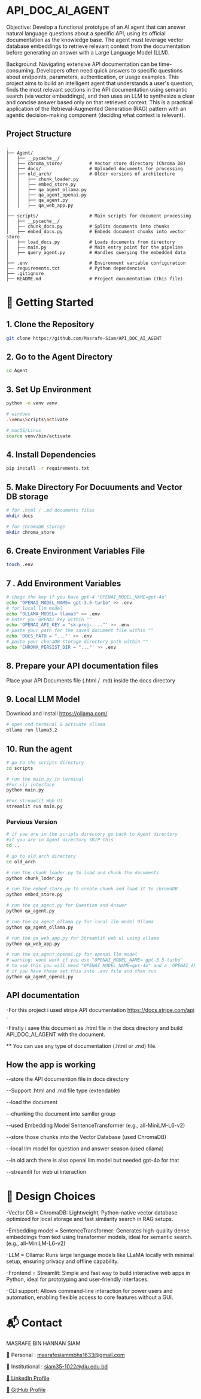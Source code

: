 # API_DOC_AI_AGENT

Objective: Develop a functional prototype of an Al agent that can answer natural
language questions about a specific API, using its official documentation as the
knowledge base. The agent must leverage vector database embeddings to retrieve
relevant context from the documentation before generating an answer with a Large
Language Model (LLM).

Background: Navigating extensive AP! documentation can be time-consuming.
Developers often need quick answers to specific questions about endpoints, parameters,
authentication, or usage examples. This project aims to build an intelligent agent that
understands a user's question, finds the most relevant sections in the API documentation
using semantic search (via vector embeddings), and then uses an LLM to synthesize a clear
and concise answer based only on that retrieved context. This is a practical application of
the Retrieval-Augmented Generation (RAG) pattern with an agentic decision-making
component (deciding what context is relevant).

## Project Structure

```
.
├── Agent/
│   ├── __pycache__/
│   ├── chroma_store/          # Vector store directory (Chroma DB)
│   ├── docs/                  # Uploaded documents for processing
│   ├── old_arch/              # Older versions of architecture
│   │   ├── chunk_loader.py
│   │   ├── embed_store.py
│   │   ├── qa_agent_ollama.py
│   │   ├── qa_agent_openai.py
│   │   ├── qa_agent.py
│   │   ├── qa_web_app.py
│
├── scripts/                   # Main scripts for document processing
│   ├── __pycache__/
│   ├── chunk_docs.py          # Splits documents into chunks
│   ├── embed_docs.py          # Embeds document chunks into vector store
│   ├── load_docs.py           # Loads documents from directory
│   ├── main.py                # Main entry point for the pipeline
│   ├── query_agent.py         # Handles querying the embedded data
│
├── .env                       # Environment variable configuration
├── requirements.txt           # Python dependencies
├── .gitignore
├── README.md                  # Project documentation (this file)

```

# 🚀 Getting Started

## 1. Clone the Repository

```bash
git clone https://github.com/Masrafe-Siam/API_DOC_AI_AGENT
```

## 2. Go to the Agent Directory

```bash
cd Agent
```

## 3. Set Up Environment

```bash
python -m venv venv

# windows
.\venv\Scripts\activate

# macOS/Linux
source venv/bin/activate
```

## 4. Install Dependencies

```bash
pip install -r requirements.txt
```

## 5. Make Directory For Docuuments and Vector DB storage

```bash
# for .html / .md documents files
mkdir docs
```
```bash
# for chromaDB storage
mkdir chroma_store
```

## 6. Create Environment Variables File

```bash
touch .env
```

## 7 . Add Environment Variables

```bash
# chage the key if you have gpt-4 "OPENAI_MODEL_NAME=gpt-4o"
echo "OPENAI_MODEL_NAME= gpt-3.5-turbo" >> .env
# for local llm model
echo "OLLAMA_MODEL= llama3" >> .env  
# Enter you OPENAI key within ""
echo 'OPENAI_API_KEY = "sk-proj-...."' >> .env  
# paste your path for the saved document file within ""
echo 'DOCS_PATH = "..."' >> .env  
# paste your choraDB storage directory path within ""
echo 'CHROMA_PERSIST_DIR = "..."' >> .env 
```

## 8. Prepare your API documentation files

Place your API Documents file (.html / .md) inside the docs directory

## 9. Local LLM Model

Download and Install https://ollama.com/

```bash
# open cmd terminal & activate ollama
ollama run llama3.2
```

## 10. Run the agent

```bash
# go to the scripts directory
cd scripts
```
```bash
# run the main.py in terminal
#For cli interface
python main.py
```
```bash
#For streamlit Web UI
streamlit run main.py
```

### Pervious Version

```bash
# if you are in the scripts directory go back to Agent directory 
#if you are in Agent directory SKIP this
cd ..
```
```bash
# go to old_arch directory
cd old_arch
```
```bash
# run the chunk_loader.py to load and chunk the documents
python chunk_loder.py
```
```bash
# run the embed_store.py to create chunk and load it to chromaDB
python embed_store.py
```
```bash
# run the qa_agent.py for Question and Answer
python qa_agent.py
```
```bash
# run the qa_agent_ollama.py for local llm model Ollama
python qa_agent_ollama.py
```
```bash
# run the qa_web_app.py for Streamlit web ul using ollama
python qa_web_app.py
```
```bash
# run the qa_agent_openai.py for openai llm model
# warning: wont work if you use "OPENAI_MODEL_NAME= gpt-3.5-turbo"
# to use this you will need "OPENAI_MODEL_NAME=gpt-4o" and a 'OPENAI_API_KEY = "sk-proj-...."'
# if you have these set this into .env file and then run
python qa_agent_openai.py
```

## API documentation

-For this project i used stripe API documentation https://docs.stripe.com/api .

-Firstly i save this document as .html file in the docs directory and build API_DOC_AI_AGENT with the document.

** You can use any type of documentation (.html or .md) file.

## How the app is working

--store the API documention file in docs directory

--Support .html and .md file type (extendable)

--load the document

--chunking the document into samller group

--used Embedding Model SentenceTransformer (e.g., all-MiniLM-L6-v2)

--store those chunks into the Vector Database (used ChromaDB)

--local llm model for question and answer season (used ollama)

--in old arch there is also openai llm model but needed gpt-4o for that

--streamlit for web ui interaction

# 🧩 Design Choices

-Vector DB = ChromaDB: Lightweight, Python-native vector database optimized for local storage and fast similarity search in RAG setups.

-Embedding model = SentenceTransformer: Generates high-quality dense embeddings from text using transformer models, ideal for semantic search. (e.g., all-MiniLM-L6-v2)

-LLM = Ollama: Runs large language models like LLaMA locally with minimal setup, ensuring privacy and offline capability.

-Frontend = Streamlit: Simple and fast way to build interactive web apps in Python, ideal for prototyping and user-friendly interfaces.

-CLI support: Allows command-line interaction for power users and automation, enabling flexible access to core features without a GUI.

# 📬 Contact
MASRAFE BIN HANNAN SIAM

📧 Personal     : masrafesiammbhs1633@gmail.com

📧 Institutional : siam35-1022@diu.edu.bd

[🔗 LinkedIn Profile](https://www.linkedin.com/in/masrafe-siam-44108b202/)

[🔗 GitHub Profile](https://github.com/Masrafe-Siam)